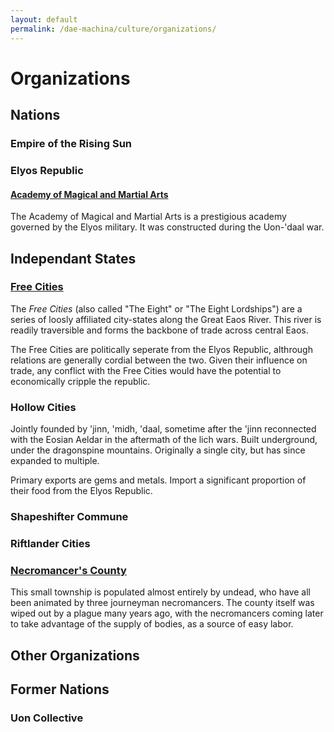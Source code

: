 ```yaml
---
layout: default
permalink: /dae-machina/culture/organizations/
---
```


# Organizations

## Nations

### Empire of the Rising Sun



### Elyos Republic

#### [Academy of Magical and Martial Arts](./aomma)

The Academy of Magical and Martial Arts is a prestigious academy governed by the Elyos military. It was constructed during the Uon-'daal war.


## Independant States

### [Free Cities](./free_cities)

The *Free Cities* (also called "The Eight" or "The Eight Lordships") are a series of loosly affiliated city-states along the Great Eaos River.
This river is readily traversible and forms the backbone of trade across central Eaos.

The Free Cities are politically seperate from the Elyos Republic, althrough relations are generally cordial between the two. Given their influence on trade, 
any conflict with the Free Cities would have the potential to economically cripple the republic.

### Hollow Cities

Jointly founded by 'jinn, 'midh, 'daal, sometime after the 'jinn reconnected with the Eosian Aeldar in the aftermath of the lich wars.
Built underground, under the dragonspine mountains. Originally a single city, but has since expanded to multiple.

Primary exports are gems and metals. Import a significant proportion of their food from the Elyos Republic.


### Shapeshifter Commune

### Riftlander Cities

### [Necromancer's County](./necrocounty)

This small township is populated almost entirely by undead, who have all been animated by three journeyman necromancers.
The county itself was wiped out by a plague many years ago, with the necromancers coming later to take advantage of the supply of bodies, as a source of easy labor.

## Other Organizations

## Former Nations

### Uon Collective


